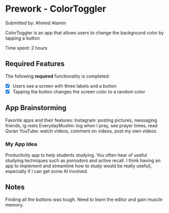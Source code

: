 # Prework - ColorToggler

Submitted by: Ahmed Alamin

ColorToggler is an app that allows users to change the background color by tapping a button

Time spent: 2 hours

## Required Features

The following **required** functionality is completed:

- [x] Users see a screen with three labels and a button  
- [x] Tapping the button changes the screen color to a random color  

## App Brainstorming
Favorite apps and their features:
Instagram: posting pictures, messaging friends, ig reels
EverydayMuslim: log when I pray, see prayer times, read Quran
YouTube: watch videos, comment on videos, post my own videos

### My App Idea
Productivity app to help students studying. 
You often hear of useful studying techniques such as pomodoro and active recall. 
I think having an app to implement and streamline how to study would be really usefull, especially if I can get some AI involved. 

## Notes
Finding all the buttons was tough. Need to learn the editor and gain muscle memory. 

